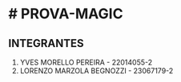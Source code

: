 <h1># PROVA-MAGIC</h1>


<h2>INTEGRANTES</h2>

<ol>
  <li>YVES MORELLO PEREIRA - 22014055-2</li>
  <li>LORENZO MARZOLA BEGNOZZI - 23067179-2</li>
</ol>
